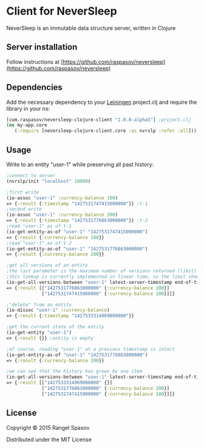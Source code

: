 # Client for NeverSleep

NeverSleep is an immutable data structure server, written in Clojure

## Server installation

Follow instructions at [https://github.com/raspasov/neversleep](https://github.com/raspasov/neversleep)

## Dependencies
Add the necessary dependency to your [Leiningen](http://leiningen.org/) project.clj and require the library in your ns:
```clojure
[com.raspasov/neversleep-clojure-client "1.0.0-alpha5"] ;project.clj
(ns my-app.core 
   (:require [neversleep-clojure-client.core :as nvrslp :refer :all]))
```

## Usage
Write to an entity "user-1" while preserving all past history:
```clojure
;connect to server
(nvrslp/init "localhost" 10000)

;first write
(io-assoc "user-1" :currency-balance 100)
=> {:result {:timestamp "1427531747415000000"}} ;t-1
;second write
(io-assoc "user-1" :currency-balance 200)
=> {:result {:timestamp "1427531776863000000"}} ;t-2
;read "user-1" as of t-1
(io-get-entity-as-of "user-1" "1427531747415000000")
=> {:result {:currency-balance 100}}
;read "user-1" as of t-2
(io-get-entity-as-of "user-1" "1427531776863000000")
=> {:result {:currency-balance 200}}

;get all versions of an entity 
;the last parameter is the maximum number of versions returned (limit)
;this lookup is currently implemented in linear time, so the limit should be kept low
(io-get-all-versions-between "user-1" latest-server-timestamp end-of-times 25)
=> {:result [["1427531776863000000" {:currency-balance 200}] 
             ["1427531747415000000" {:currency-balance 100}]]}

;"delete" from an entity
(io-dissoc "user-1" :currency-balance)
=> {:result {:timestamp "1427533314969000000"}}

;get the current state of the entity
(io-get-entity "user-1")
=> {:result {}} ;entity is empty

;of course, reading "user-1" at a previous timestamp is intact
(io-get-entity-as-of "user-1" "1427531776863000000")
=> {:result {:currency-balance 200}}

;we can see that the history has grown by one item
(io-get-all-versions-between "user-1" latest-server-timestamp end-of-times 25)
=> {:result [["1427533314969000000" {}] 
             ["1427531776863000000" {:currency-balance 200}]
             ["1427531747415000000" {:currency-balance 100}]]}

```


## License

Copyright © 2015 Rangel Spasov

Distributed under the MIT License
